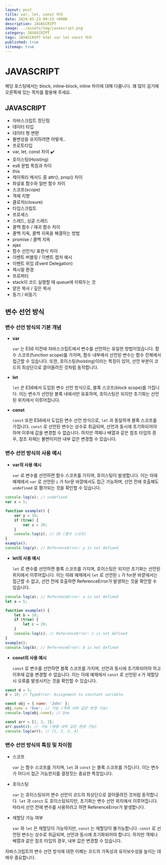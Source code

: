 ```yaml
---
layout: post
title: var, let, const 차이
date: 2024-05-23 09:53 +0900
description: JAVASCRIPT
image: ../assets/img/javascript.png
category: JAVASCRIPT
tags: JAVASCRIPT html var let const 차이
published: true
sitemap: true
---
```


# JAVASCRIPT
해당 포스팅에서는 block, inline-block, inline 차이에 대해 다룹니다. 꽤 많이 길기에 오른쪽에 있는 목차를 활용해 주세요.<br />


## __JAVASCRIPT__
* 자바스크립트 장단점 <br/>
* 데이터 타입 <br/>
* 데이터 형 변환<br/>
* 불변성을 유지하려면 어떻게..<br/>
* 프로토타입 <br/>
* var, let, const 차이 ✔️<br/>
* 호이스팅(Hoisting)<br/>
* es6 문법 특징과 차이<br/>
* this<br/>
* 제이쿼리 메서드 중 attr(), prop() 차이<br/>
* 화살표 함수와 일반 함수 차이<br/>
* 스코프(scope)<br/>
* 객체 지향<br/>
* 클로저(closure)<br/>
* 타입스크립트<br/>
* 프로세스<br/>
* 스레드, 싱글 스레드<br/>
* 콜백 함수 / 재귀 함수 차이<br/>
* 콜백 지옥, 콜백 지옥을 해결하는 방법<br/>
* promise / 콜백 지옥<br/>
* ajax<br/>
* 함수 선언식/ 표현식 차이<br/>
* 이벤트 버블링 / 이벤트 캡처 예시<br/>
* 이벤트 위임 (Event Delegation)<br/>
* 렉시컬 환경<br/>
* 프로퍼티<br/>
* stack이 코드 실행할 때 queue에 미뤄두는 것<br/>
* 얕은 복사 / 깊은 복사<br/>
* 동기 / 비동기<br/>

## __변수 선언 방식__<br/>

### __변수 선언 방식의 기본 개념__

* __var__

    `var` 는 ES6 이전에 자바스크립트에서 변수를 선언하는 유일한 방법이었습니다. 함수 스코프(function scope)를 가지며, 함수 내부에서 선언된 변수는 함수 전체에서 접근할 수 있습니다. 또한, 호이스팅(hoisting)이라는 특징이 있어, 선언 부분이 코드의 최상단으로 끌어올려진 것처럼 동작합니다.

* __let__

    `let` 은 ES6에서 도입된 변수 선언 방식으로, 블록 스코프(block scope)를 가집니다. 이는 변수가 선언된 블록 내에서만 유효하며, 호이스팅은 되지만 초기화는 선언된 위치에서 이루어집니다.

* __const__

    `const` 또한 ES6에서 도입된 변수 선언 방식으로, `let` 과 동일하게 블록 스코프를 가집니다. `const` 로 선언된 변수는 상수로 취급되며, 선언과 동시에 초기화되어야 하며 이후에 값을 변경할 수 없습니다. 하지만 객체나 배열과 같은 참조 타입의 경우, 참조 자체는 불변이지만 내부 값은 변경할 수 있습니다.


### __변수 선언 방식의 사용 예시__

* __var의 사용 예시__

    `var` 로 변수를 선언하면 함수 스코프를 가지며, 호이스팅이 발생합니다. 이는 아래 예제에서 `var` 로 선언된 `i` 가 for문 바깥에서도 접근 가능하며, 선언 전에 호출해도 `undefined` 로 평가되는 것을 확인할 수 있습니다.

```javascript
console.log(x); // undefined
var x = 5;

function example() {
    var y = 10;
    if (true) {
        var z = 20;
    }
    console.log(z); // 20 (함수 스코프)
}
example();
console.log(y); // ReferenceError: y is not defined
```

* __let의 사용 예시__

    `let` 로 변수를 선언하면 블록 스코프를 가지며, 호이스팅은 되지만 초기화는 선언된 위치에서 이루어집니다. 이는 아래 예제에서 `let` 로 선언된 `i` 가 for문 바깥에서는 접근할 수 없고, 선언 전에 호출하면 ReferenceError가 발생하는 것을 확인할 수 있습니다.

```javascript
console.log(a); // ReferenceError: a is not defined
let a = 5;

function example() {
    let b = 10;
    if (true) {
        let c = 20;
    }
    console.log(c); // ReferenceError: c is not defined
}
example();
console.log(b); // ReferenceError: b is not defined
```

* __const의 사용 예시__

    `const` 로 변수를 선언하면 블록 스코프를 가지며, 선언과 동시에 초기화되어야 하고 이후에 값을 변경할 수 없습니다. 이는 아래 예제에서 `const` 로 선언된 `d` 가 재할당 시 오류를 발생시키는 것을 확인할 수 있습니다.

```javascript
const d = 5;
d = 10; // TypeError: Assignment to constant variable.

const obj = { name: 'John' };
obj.name = 'Doe'; // 가능 (객체 내부 값은 변경 가능)
console.log(obj.name); // Doe

const arr = [1, 2, 3];
arr.push(4); // 가능 (배열 내부 값은 변경 가능)
console.log(arr); // [1, 2, 3, 4]
```

### __변수 선언 방식의 특징 및 차이점__

* 스코프

    `var` 는 함수 스코프를 가지며, `let` 과 `const` 는 블록 스코프를 가집니다. 이는 변수가 어디서 접근 가능한지를 결정짓는 중요한 특징입니다.

* 호이스팅

    `var` 는 호이스팅되어 변수 선언이 코드의 최상단으로 끌어올려진 것처럼 동작합니다. `let` 과 `const` 도 호이스팅되지만, 초기화는 변수 선언 위치에서 이루어집니다. 따라서 선언 전에 변수를 사용하려고 하면 ReferenceError가 발생합니다.

* 재할당 가능 여부

    `var` 와 `let` 은 재할당이 가능하지만, `const` 는 재할당이 불가능합니다. `const` 로 선언된 변수는 상수로 취급되며, 선언과 동시에 초기화되어야 합니다. 하지만 객체나 배열과 같은 참조 타입의 경우, 내부 값은 변경할 수 있습니다.


자바스크립트의 변수 선언 방식에 대한 이해는 코드의 가독성과 유지보수성을 높이는 데 매우 중요합니다.